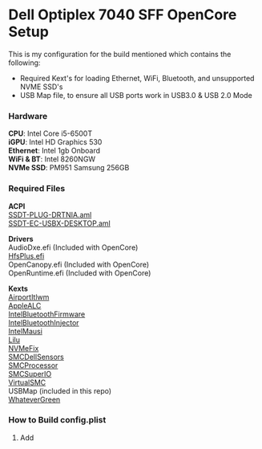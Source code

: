 # Dell Optiplex 7040 SFF OpenCore Setup

This is my configuration for the build mentioned which contains the following:
- Required Kext's for loading Ethernet, WiFi, Bluetooth, and unsupported NVME SSD's
- USB Map file, to ensure all USB ports work in USB3.0 & USB 2.0 Mode

### Hardware
**CPU**: Intel Core i5-6500T  
**iGPU**: Intel HD Graphics 530  
**Ethernet**: Intel 1gb Onboard   
**WiFi & BT**: Intel 8260NGW  
**NVMe SSD**: PM951 Samsung 256GB


### Required Files
**ACPI**  
[SSDT-PLUG-DRTNIA.aml](https://dortania.github.io/Getting-Started-With-ACPI/Universal/plug.html)  
[SSDT-EC-USBX-DESKTOP.aml](https://dortania.github.io/Getting-Started-With-ACPI/Universal/ec-fix.html)  

**Drivers**  
AudioDxe.efi (Included with OpenCore)  
[HfsPlus.efi](https://github.com/acidanthera/OcBinaryData/blob/master/Drivers/HfsPlus.efi)  
OpenCanopy.efi (Included with OpenCore)  
OpenRuntime.efi (Included with OpenCore)  

**Kexts**  
[AirportItlwm](https://github.com/OpenIntelWireless/itlwm/releases)  
[AppleALC](https://github.com/acidanthera/AppleALC/releases)  
[IntelBluetoothFirmware](https://github.com/OpenIntelWireless/IntelBluetoothFirmware/releases)  
[IntelBluetoothInjector](https://github.com/OpenIntelWireless/IntelBluetoothFirmware/releases)  
[IntelMausi](https://github.com/acidanthera/IntelMausi/releases)  
[Lilu](https://github.com/acidanthera/Lilu/releases)  
[NVMeFix](https://github.com/acidanthera/NVMeFix/releases/)  
[SMCDellSensors](https://github.com/acidanthera/VirtualSMC/releases)  
[SMCProcessor](https://github.com/acidanthera/VirtualSMC/releases)  
[SMCSuperIO](https://github.com/acidanthera/VirtualSMC/releases)    
[VirtualSMC](https://github.com/acidanthera/VirtualSMC/releases)  
USBMap (included in this repo)     
[WhateverGreen](https://github.com/acidanthera/WhateverGreen/releases)  

### How to Build config.plist  

1. Add 
